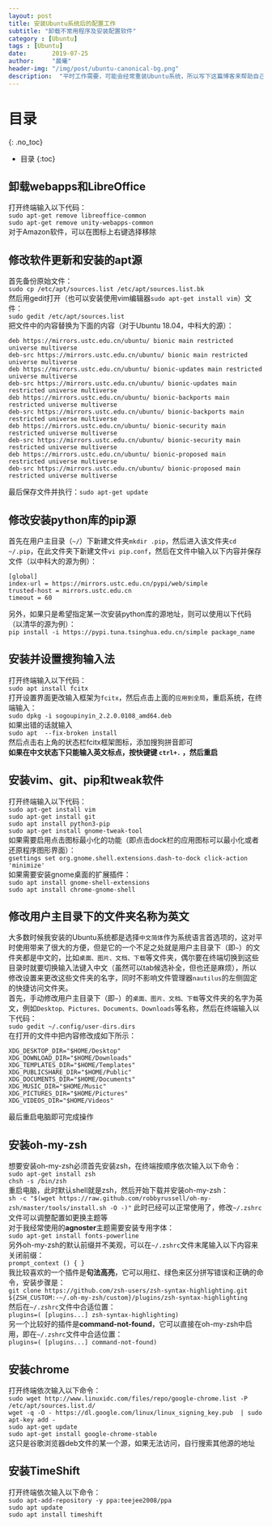 ```yaml
---
layout: post
title: 安装Ubuntu系统后的配置工作
subtitle: "卸载不常用程序及安装配置软件"
category : [Ubuntu]
tags : [Ubuntu]
date:       2019-07-25
author:     "晨曦"
header-img: "/img/post/ubuntu-canonical-bg.png"
description:  "平时工作需要，可能会经常重装Ubuntu系统，所以写下这篇博客来帮助自己快速进行配置"
---
```

  
# 目录
{: .no_toc}

* 目录
{:toc}


## 卸载webapps和LibreOffice
打开终端输入以下代码：  
`sudo apt-get remove libreoffice-common`  
`sudo apt-get remove unity-webapps-common`  
对于Amazon软件，可以在图标上右键选择移除
## 修改软件更新和安装的apt源
首先备份原始文件：  
`sudo cp /etc/apt/sources.list /etc/apt/sources.list.bk`  
然后用gedit打开（也可以安装使用vim编辑器`sudo apt-get install vim`）文件：  
`sudo gedit /etc/apt/sources.list`  
把文件中的内容替换为下面的内容（对于Ubuntu 18.04，中科大的源）：  
```
deb https://mirrors.ustc.edu.cn/ubuntu/ bionic main restricted universe multiverse
deb-src https://mirrors.ustc.edu.cn/ubuntu/ bionic main restricted universe multiverse
deb https://mirrors.ustc.edu.cn/ubuntu/ bionic-updates main restricted universe multiverse
deb-src https://mirrors.ustc.edu.cn/ubuntu/ bionic-updates main restricted universe multiverse
deb https://mirrors.ustc.edu.cn/ubuntu/ bionic-backports main restricted universe multiverse
deb-src https://mirrors.ustc.edu.cn/ubuntu/ bionic-backports main restricted universe multiverse
deb https://mirrors.ustc.edu.cn/ubuntu/ bionic-security main restricted universe multiverse
deb-src https://mirrors.ustc.edu.cn/ubuntu/ bionic-security main restricted universe multiverse
deb https://mirrors.ustc.edu.cn/ubuntu/ bionic-proposed main restricted universe multiverse
deb-src https://mirrors.ustc.edu.cn/ubuntu/ bionic-proposed main restricted universe multiverse
```
最后保存文件并执行：`sudo apt-get update`  
## 修改安装python库的pip源
首先在用户主目录（`~/`）下新建文件夹`mkdir .pip`，然后进入该文件夹`cd ~/.pip`，在此文件夹下新建文件`vi pip.conf`，然后在文件中输入以下内容并保存文件（以中科大的源为例）：  
```
[global]
index-url = https://mirrors.ustc.edu.cn/pypi/web/simple
trusted-host = mirrors.ustc.edu.cn
timeout = 60
```
另外，如果只是希望指定某一次安装python库的源地址，则可以使用以下代码（以清华的源为例）：  
`pip install -i https://pypi.tuna.tsinghua.edu.cn/simple package_name`
## 安装并设置搜狗输入法
打开终端输入以下代码：  
`sudo apt install fcitx`  
打开设置界面更改输入框架为`fcitx`，然后点击上面的`应用到全局`，重启系统，在终端输入：  
`sudo dpkg -i sogoupinyin_2.2.0.0108_amd64.deb`  
如果出错的话就输入   
`sudo apt  --fix-broken install`  
然后点击右上角的状态栏fcitx框架图标，添加搜狗拼音即可   
**如果在中文状态下只能输入英文标点，按快键键 `ctrl+.` ，然后重启**
## 安装vim、git、pip和tweak软件
打开终端输入以下代码：  
`sudo apt-get install vim`  
`sudo apt-get install git`  
`sudo apt install python3-pip`  
`sudo apt-get install gnome-tweak-tool`  
如果需要启用点击图标最小化的功能（即点击dock栏的应用图标可以最小化或者还原程序图形界面）：  
`gsettings set org.gnome.shell.extensions.dash-to-dock click-action 'minimize'`  
如果需要安装gnome桌面的扩展插件：  
`sudo apt install gnome-shell-extensions`  
`sudo apt install chrome-gnome-shell`
## 修改用户主目录下的文件夹名称为英文
大多数时候我安装的Ubuntu系统都是选择`中文简体`作为系统语言首选项的，这对平时使用带来了很大的方便，但是它的一个不足之处就是用户主目录下（即`~`）的文件夹都是中文的，比如`桌面、图片、文档、下载`等文件夹，偶尔要在终端切换到这些目录时就要切换输入法键入中文（虽然可以tab候选补全，但也还是麻烦），所以修改设置来更改这些文件夹的名字，同时不影响文件管理器`nautilus`的左侧固定的快捷访问文件夹。  
首先，手动修改用户主目录下（即`~`）的`桌面、图片、文档、下载`等文件夹的名字为英文，例如`Desktop、Pictures、Documents、Downloads`等名称，然后在终端输入以下代码：  
`sudo gedit ~/.config/user-dirs.dirs`  
在打开的文件中把内容修改成如下所示：  
```
XDG_DESKTOP_DIR="$HOME/Desktop"
XDG_DOWNLOAD_DIR="$HOME/Downloads"
XDG_TEMPLATES_DIR="$HOME/Templates"
XDG_PUBLICSHARE_DIR="$HOME/Public"
XDG_DOCUMENTS_DIR="$HOME/Documents"
XDG_MUSIC_DIR="$HOME/Music"
XDG_PICTURES_DIR="$HOME/Pictures"
XDG_VIDEOS_DIR="$HOME/Videos"
```
最后重启电脑即可完成操作
## 安装oh-my-zsh
想要安装oh-my-zsh必须首先安装zsh，在终端按顺序依次输入以下命令：  
`sudo apt-get install zsh`  
`chsh -s /bin/zsh`  
重启电脑，此时默认shell就是zsh，然后开始下载并安装oh-my-zsh：  
`sh -c "$(wget https://raw.github.com/robbyrussell/oh-my-zsh/master/tools/install.sh -O -)"`
此时已经可以正常使用了，修改`~/.zshrc`文件可以调整配置如更换主题等  
对于我经常使用的**agnoster**主题需要安装专用字体：  
`sudo apt-get install fonts-powerline`  
另外oh-my-zsh的默认前缀并不美观，可以在`~/.zshrc`文件末尾输入以下内容来关闭前缀：  
`prompt_context () { }`  
我比较喜欢的一个插件是**句法高亮**，它可以用红、绿色来区分拼写错误和正确的命令，安装步骤是：  
`git clone https://github.com/zsh-users/zsh-syntax-highlighting.git ${ZSH_CUSTOM:-~/.oh-my-zsh/custom}/plugins/zsh-syntax-highlighting`  
然后在`~/.zshrc`文件中合适位置：  
`plugins=( [plugins...] zsh-syntax-highlighting)`  
另一个比较好的插件是**command-not-found**，它可以直接在oh-my-zsh中启用，即在`~/.zshrc`文件中合适位置：  
`plugins=( [plugins...] command-not-found)`  
## 安装chrome
打开终端依次输入以下命令：  
`sudo wget http://www.linuxidc.com/files/repo/google-chrome.list -P /etc/apt/sources.list.d/`  
`wget -q -O - https://dl.google.com/linux/linux_signing_key.pub  | sudo apt-key add -`  
`sudo apt-get update`  
`sudo apt-get install google-chrome-stable`  
这只是谷歌浏览器deb文件的某一个源，如果无法访问，自行搜索其他源的地址
## 安装TimeShift
打开终端依次输入以下命令：  
`sudo apt-add-repository -y ppa:teejee2008/ppa`  
`sudo apt update`  
`sudo apt install timeshift`  


